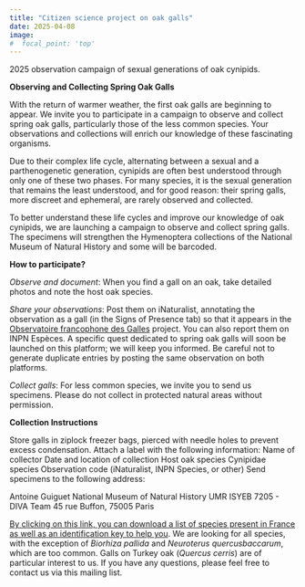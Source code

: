 ```yaml
---
title: "Citizen science project on oak galls"
date: 2025-04-08
image:
#  focal_point: 'top'
---
```


2025 observation campaign of sexual generations of oak cynipids.

<!--more-->

**Observing and Collecting Spring Oak Galls**

With the return of warmer weather, the first oak galls are beginning to appear. We invite you to participate in a campaign to observe and collect spring oak galls, particularly those of the less common species. Your observations and collections will enrich our knowledge of these fascinating organisms.

Due to their complex life cycle, alternating between a sexual and a parthenogenetic generation, cynipids are often best understood through only one of these two phases. For many species, it is the sexual generation that remains the least understood, and for good reason: their spring galls, more discreet and ephemeral, are rarely observed and collected.

To better understand these life cycles and improve our knowledge of oak cynipids, we are launching a campaign to observe and collect spring galls. The specimens will strengthen the Hymenoptera collections of the National Museum of Natural History and some will be barcoded.

**How ​​to participate?**

*Observe and document*: When you find a gall on an oak, take detailed photos and note the host oak species.

*Share your observations*: Post them on iNaturalist, annotating the observation as a gall (in the Signs of Presence tab) so that it appears in the [Observatoire francophone des Galles](https://www.inaturalist.org/projects/observatoire-francophone-des-galles) project. You can also report them on INPN Espèces. A specific quest dedicated to spring oak galls will soon be launched on this platform; we will keep you informed. Be careful not to generate duplicate entries by posting the same observation on both platforms.

*Collect galls*: For less common species, we invite you to send us specimens. Please do not collect in protected natural areas without permission.

**Collection Instructions**

Store galls in ziplock freezer bags, pierced with needle holes to prevent excess condensation. Attach a label with the following information:
Name of collector
Date and location of collection
Host oak species
Cynipidae species
Observation code (iNaturalist, INPN Species, or other)
Send specimens to the following address:

Antoine Guiguet
National Museum of Natural History
UMR ISYEB 7205 - DIVA Team
45 rue Buffon, 75005 Paris

[By clicking on this link, you can download a list of species present in France as well as an identification key to help you](https://antoine-guiguet.com/papers/GuideGallesPrintemps.pdf). We are looking for all species, with the exception of *Biorhiza pallida* and *Neuroterus quercusbaccarum*, which are too common. Galls on Turkey oak (*Quercus cerris*) are of particular interest to us. If you have any questions, please feel free to contact us via this mailing list.

